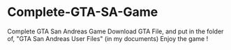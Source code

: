 # Complete-GTA-SA-Game
Complete GTA San Andreas Game
Download GTA File, and put in the folder of, "GTA San Andreas User Files" (in my documents)
Enjoy the game !
